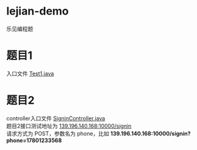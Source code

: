 # lejian-demo
乐见编程题

# 题目1
入口文件 [Test1.java](https://github.com/huxiaolei1997/lejian-demo/blob/master/src/main/java/com/lejian/demo/Test1.java)  


# 题目2
controller入口文件 [SigninController.java](https://github.com/huxiaolei1997/lejian-demo/blob/master/src/main/java/com/lejian/demo/controller/SigninController.java)  
题目2接口测试地址为 [139.196.140.168:10000/signin](139.196.140.168:10000/signin)  
请求方式为 POST，参数名为 phone，比如 **139.196.140.168:10000/signin?phone=17801233568**

